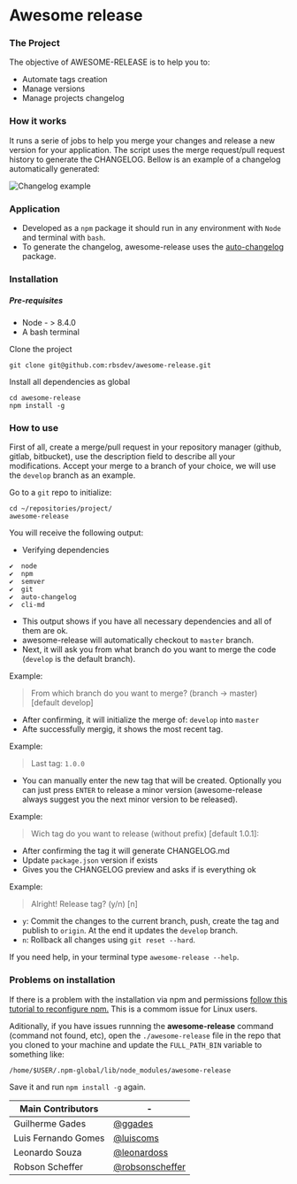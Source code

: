 # Awesome release

### The Project

The objective of AWESOME-RELEASE is to help you to:
- Automate tags creation
- Manage versions
- Manage projects changelog

### How it works
It runs a serie of jobs to help you merge your changes and release a new version for your application. The script uses the merge request/pull request history to generate the CHANGELOG. Bellow is an example of a changelog automatically generated:

![Changelog example](https://i.imgur.com/G92Kg1P.png "Changelog example")

### Application
 - Developed as a `npm` package it should run in any environment with `Node` and terminal with `bash`.
 - To generate the changelog, awesome-release uses the [auto-changelog][df-auto-changelog] package.

### Installation
##### Pre-requisites
* Node - > 8.4.0
* A bash terminal

Clone the project
```
git clone git@github.com:rbsdev/awesome-release.git
```

Install all dependencies as global
```
cd awesome-release
npm install -g
```

### How to use

First of all, create a merge/pull request in your repository manager (github, gitlab, bitbucket), use the description field to describe all your modifications. Accept your merge to a branch of your choice, we will use the `develop` branch as an example.

Go to a `git` repo to initialize:
```
cd ~/repositories/project/
awesome-release
```
You will receive the following output:
* Verifying dependencies
```
✔  node
✔  npm
✔  semver
✔  git
✔  auto-changelog
✔  cli-md
```
* This output shows if you have all necessary dependencies and all of them are ok.
* awesome-release will automatically checkout to `master` branch.
* Next, it will ask you from what branch do you want to merge the code (`develop` is the default branch).

Example:
> From which branch do you want to merge? (branch → master) [default develop]
* After confirming, it will initialize the merge of: `develop` into `master`
* Afte successfully mergig, it shows the most recent tag.

Example:
> Last tag:  `1.0.0`
* You can manually enter the new tag that will be created. Optionally you can just press `ENTER` to release a minor version (awesome-release always suggest you the next minor version to be released).

Example:
> Wich tag do you want to release (without prefix) [default 1.0.1]:
* After confirming the tag it will generate CHANGELOG.md
* Update `package.json` version if exists
* Gives you the CHANGELOG preview and asks if is everything ok

Example:
> Alright! Release tag? (y/n) [n]
* `y`: Commit the changes to the current branch, push, create the tag and publish to `origin`. At the end it updates the `develop` branch.
* `n`: Rollback all changes using `git reset --hard`.

If you need help, in your terminal type  `awesome-release --help`.

### Problems on installation

If there is a problem with the installation via npm and permissions <a href="https://docs.npmjs.com/resolving-eacces-permissions-errors-when-installing-packages-globally" >follow this tutorial to reconfigure npm.</a> This is a commom issue for Linux users.

Aditionally, if you have issues runnning the **awesome-release** command (command not found, etc), open the `./awesome-release` file in the repo that you cloned to your machine and update the `FULL_PATH_BIN` variable to something like:

`/home/$USER/.npm-global/lib/node_modules/awesome-release`

Save it and run `npm install -g` again.


| Main Contributors | - |
| ------ | ------ |
| Guilherme Gades | [@ggades](https://github.com/ggades) |
| Luis Fernando Gomes | [@luiscoms](https://github.com/luiscoms)  |
| Leonardo Souza | [@leonardoss](https://github.com/leonardoss) |
| Robson Scheffer | [@robsonscheffer](https://github.com/robsonscheffer) |


[//]: #
   [df-auto-changelog]: <https://github.com/CookPete/auto-changelog>
